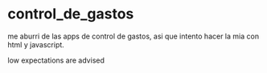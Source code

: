 # control_de_gastos
me aburri de las apps de control de gastos, asi que intento hacer la mia con html y javascript.




low expectations are advised
